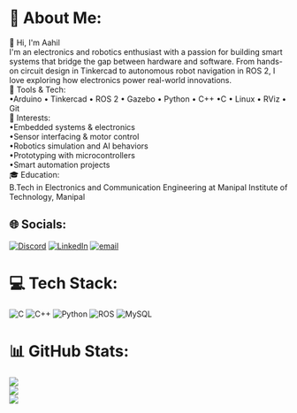 # 💫 About Me:
👋 Hi, I'm Aahil<br>I'm an electronics and robotics enthusiast with a passion for building smart systems that bridge the gap between hardware and software. From hands-on circuit design in Tinkercad to autonomous robot navigation in ROS 2, I love exploring how electronics power real-world innovations.<br>🧰 Tools & Tech:<br> •Arduino • Tinkercad • ROS 2 • Gazebo • Python • C++ •C • Linux • RViz • Git<br>🔬 Interests:<br> •Embedded systems & electronics<br> •Sensor interfacing & motor control<br> •Robotics simulation and AI behaviors<br> •Prototyping with microcontrollers<br> •Smart automation projects<br>🎓 Education:<br>B.Tech in Electronics and Communication Engineering at Manipal Institute of Technology, Manipal<br>


## 🌐 Socials:
[![Discord](https://img.shields.io/badge/Discord-%237289DA.svg?logo=discord&logoColor=white)](https://discord.gg/aahil_10) [![LinkedIn](https://img.shields.io/badge/LinkedIn-%230077B5.svg?logo=linkedin&logoColor=white)](https://linkedin.com/in/aahil-hasan-ahmed-24313a314) [![email](https://img.shields.io/badge/Email-D14836?logo=gmail&logoColor=white)](mailto:aahil00010@gmail.com) 

# 💻 Tech Stack:
![C](https://img.shields.io/badge/c-%2300599C.svg?style=for-the-badge&logo=c&logoColor=white) ![C++](https://img.shields.io/badge/c++-%2300599C.svg?style=for-the-badge&logo=c%2B%2B&logoColor=white) ![Python](https://img.shields.io/badge/python-3670A0?style=for-the-badge&logo=python&logoColor=ffdd54) ![ROS](https://img.shields.io/badge/ros-%230A0FF9.svg?style=for-the-badge&logo=ros&logoColor=white) ![MySQL](https://img.shields.io/badge/mysql-4479A1.svg?style=for-the-badge&logo=mysql&logoColor=white)
# 📊 GitHub Stats:
![](https://github-readme-stats.vercel.app/api?username=aahil00010&theme=gotham&hide_border=false&include_all_commits=false&count_private=false)<br/>
![](https://nirzak-streak-stats.vercel.app/?user=aahil00010&theme=gotham&hide_border=false)<br/>
![](https://github-readme-stats.vercel.app/api/top-langs/?username=aahil00010&theme=gotham&hide_border=false&include_all_commits=false&count_private=false&layout=compact)

<!-- Proudly created with GPRM ( https://gprm.itsvg.in ) -->
